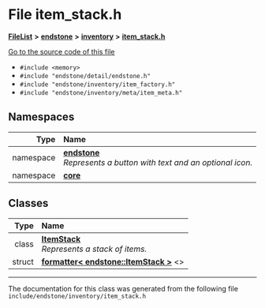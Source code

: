 

# File item\_stack.h



[**FileList**](files.md) **>** [**endstone**](dir_6cf277b678674f97c7a2b6b3b2447b33.md) **>** [**inventory**](dir_d1e84b530b14f41e8b6f5ec1b5dee76c.md) **>** [**item\_stack.h**](item__stack_8h.md)

[Go to the source code of this file](item__stack_8h_source.md)



* `#include <memory>`
* `#include "endstone/detail/endstone.h"`
* `#include "endstone/inventory/item_factory.h"`
* `#include "endstone/inventory/meta/item_meta.h"`













## Namespaces

| Type | Name |
| ---: | :--- |
| namespace | [**endstone**](namespaceendstone.md) <br>_Represents a button with text and an optional icon._  |
| namespace | [**core**](namespaceendstone_1_1core.md) <br> |


## Classes

| Type | Name |
| ---: | :--- |
| class | [**ItemStack**](classendstone_1_1ItemStack.md) <br>_Represents a stack of items._  |
| struct | [**formatter&lt; endstone::ItemStack &gt;**](structfmt_1_1formatter_3_01endstone_1_1ItemStack_01_4.md) &lt;&gt;<br> |



















































------------------------------
The documentation for this class was generated from the following file `include/endstone/inventory/item_stack.h`

